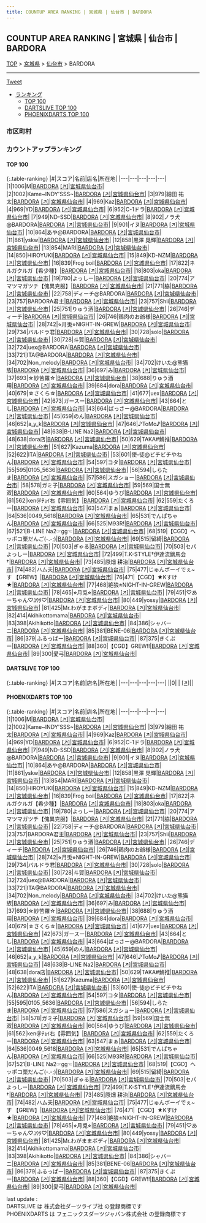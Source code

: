 ```yaml
---
title: COUNTUP AREA RANKING | 宮城県 | 仙台市 | BARDORA
---
```

## COUNTUP AREA RANKING | 宮城県 | 仙台市 | BARDORA

[TOP](/darts/rank/) > [宮城県](/darts/rank/宮城県/) > [仙台市](/darts/rank/宮城県/仙台市/) > BARDORA

___

<a href="https://twitter.com/share?ref_src=twsrc%5Etfw" data-text="COUNTUP AREA RANKING | 宮城県仙台市BARDORA" class="twitter-share-button" data-hashtags="DARTSLIVE,PHOENIXDARTS,darts,ダーツ" data-show-count="false">Tweet</a>

* [ランキング](#カウントアップランキング)
    * [TOP 100](#top-100)
    * [DARTSLIVE TOP 100](#dartslive-top-100)
    * [PHOENIXDARTS TOP 100](#phoenixdarts-top-100)

### 市区町村

<ul>

</ul>

### カウントアップランキング

#### TOP 100



{:.table-ranking}
|#|スコア|名前|店名|所在地|
|---|---|---|---|---|
|1|1006|<span class="rank-name-pd">M</span>|<a href="/darts/rank/shops/91518.html">BARDORA</a> <a href="https://vs.phoenixdarts.com/jp/shop/shopDetailInfo/s_91518?s_seq=91518">[↗]</a>|<a href="/darts/rank/宮城県/仙台市">宮城県仙台市</a>|
|2|1002|<span class="rank-name-pd">Kame~INDY&#x27;SSS~</span>|<a href="/darts/rank/shops/91518.html">BARDORA</a> <a href="https://vs.phoenixdarts.com/jp/shop/shopDetailInfo/s_91518?s_seq=91518">[↗]</a>|<a href="/darts/rank/宮城県/仙台市">宮城県仙台市</a>|
|3|979|<span class="rank-name-pd"><span class="pro-icon-pd"></span>細田 祐太</span>|<a href="/darts/rank/shops/91518.html">BARDORA</a> <a href="https://vs.phoenixdarts.com/jp/shop/shopDetailInfo/s_91518?s_seq=91518">[↗]</a>|<a href="/darts/rank/宮城県/仙台市">宮城県仙台市</a>|
|4|969|<span class="rank-name-pd">Kaz</span>|<a href="/darts/rank/shops/91518.html">BARDORA</a> <a href="https://vs.phoenixdarts.com/jp/shop/shopDetailInfo/s_91518?s_seq=91518">[↗]</a>|<a href="/darts/rank/宮城県/仙台市">宮城県仙台市</a>|
|4|969|<span class="rank-name-pd">YD</span>|<a href="/darts/rank/shops/91518.html">BARDORA</a> <a href="https://vs.phoenixdarts.com/jp/shop/shopDetailInfo/s_91518?s_seq=91518">[↗]</a>|<a href="/darts/rank/宮城県/仙台市">宮城県仙台市</a>|
|6|952|<span class="rank-name-pd">C-1ドラ</span>|<a href="/darts/rank/shops/91518.html">BARDORA</a> <a href="https://vs.phoenixdarts.com/jp/shop/shopDetailInfo/s_91518?s_seq=91518">[↗]</a>|<a href="/darts/rank/宮城県/仙台市">宮城県仙台市</a>|
|7|949|<span class="rank-name-pd">ND-SSD</span>|<a href="/darts/rank/shops/91518.html">BARDORA</a> <a href="https://vs.phoenixdarts.com/jp/shop/shopDetailInfo/s_91518?s_seq=91518">[↗]</a>|<a href="/darts/rank/宮城県/仙台市">宮城県仙台市</a>|
|8|902|<span class="rank-name-pd">ノラ犬@BARDORA</span>|<a href="/darts/rank/shops/91518.html">BARDORA</a> <a href="https://vs.phoenixdarts.com/jp/shop/shopDetailInfo/s_91518?s_seq=91518">[↗]</a>|<a href="/darts/rank/宮城県/仙台市">宮城県仙台市</a>|
|9|901|<span class="rank-name-pd">イヌ</span>|<a href="/darts/rank/shops/91518.html">BARDORA</a> <a href="https://vs.phoenixdarts.com/jp/shop/shopDetailInfo/s_91518?s_seq=91518">[↗]</a>|<a href="/darts/rank/宮城県/仙台市">宮城県仙台市</a>|
|10|864|<span class="rank-name-pd">あや@BARDORA</span>|<a href="/darts/rank/shops/91518.html">BARDORA</a> <a href="https://vs.phoenixdarts.com/jp/shop/shopDetailInfo/s_91518?s_seq=91518">[↗]</a>|<a href="/darts/rank/宮城県/仙台市">宮城県仙台市</a>|
|11|861|<span class="rank-name-pd">yskw</span>|<a href="/darts/rank/shops/91518.html">BARDORA</a> <a href="https://vs.phoenixdarts.com/jp/shop/shopDetailInfo/s_91518?s_seq=91518">[↗]</a>|<a href="/darts/rank/宮城県/仙台市">宮城県仙台市</a>|
|12|858|<span class="rank-name-pd"><span class="pro-icon-pd"></span>黒澤 晃輝</span>|<a href="/darts/rank/shops/91518.html">BARDORA</a> <a href="https://vs.phoenixdarts.com/jp/shop/shopDetailInfo/s_91518?s_seq=91518">[↗]</a>|<a href="/darts/rank/宮城県/仙台市">宮城県仙台市</a>|
|13|854|<span class="rank-name-pd">MARI</span>|<a href="/darts/rank/shops/91518.html">BARDORA</a> <a href="https://vs.phoenixdarts.com/jp/shop/shopDetailInfo/s_91518?s_seq=91518">[↗]</a>|<a href="/darts/rank/宮城県/仙台市">宮城県仙台市</a>|
|14|850|<span class="rank-name-pd">HIROYUKI</span>|<a href="/darts/rank/shops/91518.html">BARDORA</a> <a href="https://vs.phoenixdarts.com/jp/shop/shopDetailInfo/s_91518?s_seq=91518">[↗]</a>|<a href="/darts/rank/宮城県/仙台市">宮城県仙台市</a>|
|15|849|<span class="rank-name-pd">KD-NZM</span>|<a href="/darts/rank/shops/91518.html">BARDORA</a> <a href="https://vs.phoenixdarts.com/jp/shop/shopDetailInfo/s_91518?s_seq=91518">[↗]</a>|<a href="/darts/rank/宮城県/仙台市">宮城県仙台市</a>|
|16|839|<span class="rank-name-pd">Frog boil</span>|<a href="/darts/rank/shops/91518.html">BARDORA</a> <a href="https://vs.phoenixdarts.com/jp/shop/shopDetailInfo/s_91518?s_seq=91518">[↗]</a>|<a href="/darts/rank/宮城県/仙台市">宮城県仙台市</a>|
|17|822|<span class="rank-name-pd">ネルガクルガ【希少種】</span>|<a href="/darts/rank/shops/91518.html">BARDORA</a> <a href="https://vs.phoenixdarts.com/jp/shop/shopDetailInfo/s_91518?s_seq=91518">[↗]</a>|<a href="/darts/rank/宮城県/仙台市">宮城県仙台市</a>|
|18|803|<span class="rank-name-pd">oka</span>|<a href="/darts/rank/shops/91518.html">BARDORA</a> <a href="https://vs.phoenixdarts.com/jp/shop/shopDetailInfo/s_91518?s_seq=91518">[↗]</a>|<a href="/darts/rank/宮城県/仙台市">宮城県仙台市</a>|
|19|780|<span class="rank-name-pd">よっしー</span>|<a href="/darts/rank/shops/91518.html">BARDORA</a> <a href="https://vs.phoenixdarts.com/jp/shop/shopDetailInfo/s_91518?s_seq=91518">[↗]</a>|<a href="/darts/rank/宮城県/仙台市">宮城県仙台市</a>|
|20|774|<span class="rank-name-pd">アマツマガツチ【傀異克服】</span>|<a href="/darts/rank/shops/91518.html">BARDORA</a> <a href="https://vs.phoenixdarts.com/jp/shop/shopDetailInfo/s_91518?s_seq=91518">[↗]</a>|<a href="/darts/rank/宮城県/仙台市">宮城県仙台市</a>|
|21|771|<span class="rank-name-pd">脇</span>|<a href="/darts/rank/shops/91518.html">BARDORA</a> <a href="https://vs.phoenixdarts.com/jp/shop/shopDetailInfo/s_91518?s_seq=91518">[↗]</a>|<a href="/darts/rank/宮城県/仙台市">宮城県仙台市</a>|
|22|758|<span class="rank-name-pd">ディーチ@BARDORA</span>|<a href="/darts/rank/shops/91518.html">BARDORA</a> <a href="https://vs.phoenixdarts.com/jp/shop/shopDetailInfo/s_91518?s_seq=91518">[↗]</a>|<a href="/darts/rank/宮城県/仙台市">宮城県仙台市</a>|
|23|757|<span class="rank-name-pd">BARDORA君主</span>|<a href="/darts/rank/shops/91518.html">BARDORA</a> <a href="https://vs.phoenixdarts.com/jp/shop/shopDetailInfo/s_91518?s_seq=91518">[↗]</a>|<a href="/darts/rank/宮城県/仙台市">宮城県仙台市</a>|
|23|757|<span class="rank-name-pd">Shii</span>|<a href="/darts/rank/shops/91518.html">BARDORA</a> <a href="https://vs.phoenixdarts.com/jp/shop/shopDetailInfo/s_91518?s_seq=91518">[↗]</a>|<a href="/darts/rank/宮城県/仙台市">宮城県仙台市</a>|
|25|751|<span class="rank-name-pd">りゅう酒</span>|<a href="/darts/rank/shops/91518.html">BARDORA</a> <a href="https://vs.phoenixdarts.com/jp/shop/shopDetailInfo/s_91518?s_seq=91518">[↗]</a>|<a href="/darts/rank/宮城県/仙台市">宮城県仙台市</a>|
|26|746|<span class="rank-name-pd">ディーチ</span>|<a href="/darts/rank/shops/91518.html">BARDORA</a> <a href="https://vs.phoenixdarts.com/jp/shop/shopDetailInfo/s_91518?s_seq=91518">[↗]</a>|<a href="/darts/rank/宮城県/仙台市">宮城県仙台市</a>|
|26|746|<span class="rank-name-pd">鶏肉のお爺様</span>|<a href="/darts/rank/shops/91518.html">BARDORA</a> <a href="https://vs.phoenixdarts.com/jp/shop/shopDetailInfo/s_91518?s_seq=91518">[↗]</a>|<a href="/darts/rank/宮城県/仙台市">宮城県仙台市</a>|
|28|742|<span class="rank-name-pd">⭐︎月兎⭐︎NIGHT-IN-GREW</span>|<a href="/darts/rank/shops/91518.html">BARDORA</a> <a href="https://vs.phoenixdarts.com/jp/shop/shopDetailInfo/s_91518?s_seq=91518">[↗]</a>|<a href="/darts/rank/宮城県/仙台市">宮城県仙台市</a>|
|29|734|<span class="rank-name-pd">バルドラ君</span>|<a href="/darts/rank/shops/91518.html">BARDORA</a> <a href="https://vs.phoenixdarts.com/jp/shop/shopDetailInfo/s_91518?s_seq=91518">[↗]</a>|<a href="/darts/rank/宮城県/仙台市">宮城県仙台市</a>|
|30|728|<span class="rank-name-pd">solo</span>|<a href="/darts/rank/shops/91518.html">BARDORA</a> <a href="https://vs.phoenixdarts.com/jp/shop/shopDetailInfo/s_91518?s_seq=91518">[↗]</a>|<a href="/darts/rank/宮城県/仙台市">宮城県仙台市</a>|
|30|728|<span class="rank-name-pd">斗賀</span>|<a href="/darts/rank/shops/91518.html">BARDORA</a> <a href="https://vs.phoenixdarts.com/jp/shop/shopDetailInfo/s_91518?s_seq=91518">[↗]</a>|<a href="/darts/rank/宮城県/仙台市">宮城県仙台市</a>|
|32|724|<span class="rank-name-pd">uex@BARDORA</span>|<a href="/darts/rank/shops/91518.html">BARDORA</a> <a href="https://vs.phoenixdarts.com/jp/shop/shopDetailInfo/s_91518?s_seq=91518">[↗]</a>|<a href="/darts/rank/宮城県/仙台市">宮城県仙台市</a>|
|33|721|<span class="rank-name-pd">ITA@BARDORA</span>|<a href="/darts/rank/shops/91518.html">BARDORA</a> <a href="https://vs.phoenixdarts.com/jp/shop/shopDetailInfo/s_91518?s_seq=91518">[↗]</a>|<a href="/darts/rank/宮城県/仙台市">宮城県仙台市</a>|
|34|702|<span class="rank-name-pd">Non_melody</span>|<a href="/darts/rank/shops/91518.html">BARDORA</a> <a href="https://vs.phoenixdarts.com/jp/shop/shopDetailInfo/s_91518?s_seq=91518">[↗]</a>|<a href="/darts/rank/宮城県/仙台市">宮城県仙台市</a>|
|34|702|<span class="rank-name-pd">けいた@熊猫族</span>|<a href="/darts/rank/shops/91518.html">BARDORA</a> <a href="https://vs.phoenixdarts.com/jp/shop/shopDetailInfo/s_91518?s_seq=91518">[↗]</a>|<a href="/darts/rank/宮城県/仙台市">宮城県仙台市</a>|
|36|697|<span class="rank-name-pd">み</span>|<a href="/darts/rank/shops/91518.html">BARDORA</a> <a href="https://vs.phoenixdarts.com/jp/shop/shopDetailInfo/s_91518?s_seq=91518">[↗]</a>|<a href="/darts/rank/宮城県/仙台市">宮城県仙台市</a>|
|37|693|<span class="rank-name-pd">☆紗苦羅☆</span>|<a href="/darts/rank/shops/91518.html">BARDORA</a> <a href="https://vs.phoenixdarts.com/jp/shop/shopDetailInfo/s_91518?s_seq=91518">[↗]</a>|<a href="/darts/rank/宮城県/仙台市">宮城県仙台市</a>|
|38|688|<span class="rank-name-pd">りゅう酒用</span>|<a href="/darts/rank/shops/91518.html">BARDORA</a> <a href="https://vs.phoenixdarts.com/jp/shop/shopDetailInfo/s_91518?s_seq=91518">[↗]</a>|<a href="/darts/rank/宮城県/仙台市">宮城県仙台市</a>|
|39|684|<span class="rank-name-pd">dora</span>|<a href="/darts/rank/shops/91518.html">BARDORA</a> <a href="https://vs.phoenixdarts.com/jp/shop/shopDetailInfo/s_91518?s_seq=91518">[↗]</a>|<a href="/darts/rank/宮城県/仙台市">宮城県仙台市</a>|
|40|679|<span class="rank-name-pd">☆さくら☆</span>|<a href="/darts/rank/shops/91518.html">BARDORA</a> <a href="https://vs.phoenixdarts.com/jp/shop/shopDetailInfo/s_91518?s_seq=91518">[↗]</a>|<a href="/darts/rank/宮城県/仙台市">宮城県仙台市</a>|
|41|677|<span class="rank-name-pd">uex</span>|<a href="/darts/rank/shops/91518.html">BARDORA</a> <a href="https://vs.phoenixdarts.com/jp/shop/shopDetailInfo/s_91518?s_seq=91518">[↗]</a>|<a href="/darts/rank/宮城県/仙台市">宮城県仙台市</a>|
|42|673|<span class="rank-name-pd">ガースー</span>|<a href="/darts/rank/shops/91518.html">BARDORA</a> <a href="https://vs.phoenixdarts.com/jp/shop/shopDetailInfo/s_91518?s_seq=91518">[↗]</a>|<a href="/darts/rank/宮城県/仙台市">宮城県仙台市</a>|
|43|664|<span class="rank-name-pd">とし</span>|<a href="/darts/rank/shops/91518.html">BARDORA</a> <a href="https://vs.phoenixdarts.com/jp/shop/shopDetailInfo/s_91518?s_seq=91518">[↗]</a>|<a href="/darts/rank/宮城県/仙台市">宮城県仙台市</a>|
|43|664|<span class="rank-name-pd">ばっさー@BARDORA</span>|<a href="/darts/rank/shops/91518.html">BARDORA</a> <a href="https://vs.phoenixdarts.com/jp/shop/shopDetailInfo/s_91518?s_seq=91518">[↗]</a>|<a href="/darts/rank/宮城県/仙台市">宮城県仙台市</a>|
|45|659|<span class="rank-name-pd">のん</span>|<a href="/darts/rank/shops/91518.html">BARDORA</a> <a href="https://vs.phoenixdarts.com/jp/shop/shopDetailInfo/s_91518?s_seq=91518">[↗]</a>|<a href="/darts/rank/宮城県/仙台市">宮城県仙台市</a>|
|46|652|<span class="rank-name-pd">a_y_k</span>|<a href="/darts/rank/shops/91518.html">BARDORA</a> <a href="https://vs.phoenixdarts.com/jp/shop/shopDetailInfo/s_91518?s_seq=91518">[↗]</a>|<a href="/darts/rank/宮城県/仙台市">宮城県仙台市</a>|
|47|646|<span class="rank-name-pd">♪ToMo♪</span>|<a href="/darts/rank/shops/91518.html">BARDORA</a> <a href="https://vs.phoenixdarts.com/jp/shop/shopDetailInfo/s_91518?s_seq=91518">[↗]</a>|<a href="/darts/rank/宮城県/仙台市">宮城県仙台市</a>|
|48|638|<span class="rank-name-pd">B-LINE Na2</span>|<a href="/darts/rank/shops/91518.html">BARDORA</a> <a href="https://vs.phoenixdarts.com/jp/shop/shopDetailInfo/s_91518?s_seq=91518">[↗]</a>|<a href="/darts/rank/宮城県/仙台市">宮城県仙台市</a>|
|48|638|<span class="rank-name-pd">dora店</span>|<a href="/darts/rank/shops/91518.html">BARDORA</a> <a href="https://vs.phoenixdarts.com/jp/shop/shopDetailInfo/s_91518?s_seq=91518">[↗]</a>|<a href="/darts/rank/宮城県/仙台市">宮城県仙台市</a>|
|50|629|<span class="rank-name-pd">TAKA#鯖推</span>|<a href="/darts/rank/shops/91518.html">BARDORA</a> <a href="https://vs.phoenixdarts.com/jp/shop/shopDetailInfo/s_91518?s_seq=91518">[↗]</a>|<a href="/darts/rank/宮城県/仙台市">宮城県仙台市</a>|
|51|627|<span class="rank-name-pd">Kazuma</span>|<a href="/darts/rank/shops/91518.html">BARDORA</a> <a href="https://vs.phoenixdarts.com/jp/shop/shopDetailInfo/s_91518?s_seq=91518">[↗]</a>|<a href="/darts/rank/宮城県/仙台市">宮城県仙台市</a>|
|52|622|<span class="rank-name-pd">ITA</span>|<a href="/darts/rank/shops/91518.html">BARDORA</a> <a href="https://vs.phoenixdarts.com/jp/shop/shopDetailInfo/s_91518?s_seq=91518">[↗]</a>|<a href="/darts/rank/宮城県/仙台市">宮城県仙台市</a>|
|53|601|<span class="rank-name-pd">使-徒@ビチビチやねん</span>|<a href="/darts/rank/shops/91518.html">BARDORA</a> <a href="https://vs.phoenixdarts.com/jp/shop/shopDetailInfo/s_91518?s_seq=91518">[↗]</a>|<a href="/darts/rank/宮城県/仙台市">宮城県仙台市</a>|
|54|597|<span class="rank-name-pd">コタ</span>|<a href="/darts/rank/shops/91518.html">BARDORA</a> <a href="https://vs.phoenixdarts.com/jp/shop/shopDetailInfo/s_91518?s_seq=91518">[↗]</a>|<a href="/darts/rank/宮城県/仙台市">宮城県仙台市</a>|
|55|595|<span class="rank-name-pd">0105_5636</span>|<a href="/darts/rank/shops/91518.html">BARDORA</a> <a href="https://vs.phoenixdarts.com/jp/shop/shopDetailInfo/s_91518?s_seq=91518">[↗]</a>|<a href="/darts/rank/宮城県/仙台市">宮城県仙台市</a>|
|56|594|<span class="rank-name-pd">しらたま</span>|<a href="/darts/rank/shops/91518.html">BARDORA</a> <a href="https://vs.phoenixdarts.com/jp/shop/shopDetailInfo/s_91518?s_seq=91518">[↗]</a>|<a href="/darts/rank/宮城県/仙台市">宮城県仙台市</a>|
|57|586|<span class="rank-name-pd">スガショー</span>|<a href="/darts/rank/shops/91518.html">BARDORA</a> <a href="https://vs.phoenixdarts.com/jp/shop/shopDetailInfo/s_91518?s_seq=91518">[↗]</a>|<a href="/darts/rank/宮城県/仙台市">宮城県仙台市</a>|
|58|578|<span class="rank-name-pd">ガミ子</span>|<a href="/darts/rank/shops/91518.html">BARDORA</a> <a href="https://vs.phoenixdarts.com/jp/shop/shopDetailInfo/s_91518?s_seq=91518">[↗]</a>|<a href="/darts/rank/宮城県/仙台市">宮城県仙台市</a>|
|59|569|<span class="rank-name-pd">国士無双</span>|<a href="/darts/rank/shops/91518.html">BARDORA</a> <a href="https://vs.phoenixdarts.com/jp/shop/shopDetailInfo/s_91518?s_seq=91518">[↗]</a>|<a href="/darts/rank/宮城県/仙台市">宮城県仙台市</a>|
|60|564|<span class="rank-name-pd">ゆうぴ</span>|<a href="/darts/rank/shops/91518.html">BARDORA</a> <a href="https://vs.phoenixdarts.com/jp/shop/shopDetailInfo/s_91518?s_seq=91518">[↗]</a>|<a href="/darts/rank/宮城県/仙台市">宮城県仙台市</a>|
|61|562|<span class="rank-name-pd">ken＠ﾁｮｲ右【雰囲気】</span>|<a href="/darts/rank/shops/91518.html">BARDORA</a> <a href="https://vs.phoenixdarts.com/jp/shop/shopDetailInfo/s_91518?s_seq=91518">[↗]</a>|<a href="/darts/rank/宮城県/仙台市">宮城県仙台市</a>|
|62|559|<span class="rank-name-pd">たくろー</span>|<a href="/darts/rank/shops/91518.html">BARDORA</a> <a href="https://vs.phoenixdarts.com/jp/shop/shopDetailInfo/s_91518?s_seq=91518">[↗]</a>|<a href="/darts/rank/宮城県/仙台市">宮城県仙台市</a>|
|63|547|<span class="rank-name-pd">まぁ</span>|<a href="/darts/rank/shops/91518.html">BARDORA</a> <a href="https://vs.phoenixdarts.com/jp/shop/shopDetailInfo/s_91518?s_seq=91518">[↗]</a>|<a href="/darts/rank/宮城県/仙台市">宮城県仙台市</a>|
|64|536|<span class="rank-name-pd">0049_5618</span>|<a href="/darts/rank/shops/91518.html">BARDORA</a> <a href="https://vs.phoenixdarts.com/jp/shop/shopDetailInfo/s_91518?s_seq=91518">[↗]</a>|<a href="/darts/rank/宮城県/仙台市">宮城県仙台市</a>|
|65|531|<span class="rank-name-pd">でんぱちゃん</span>|<a href="/darts/rank/shops/91518.html">BARDORA</a> <a href="https://vs.phoenixdarts.com/jp/shop/shopDetailInfo/s_91518?s_seq=91518">[↗]</a>|<a href="/darts/rank/宮城県/仙台市">宮城県仙台市</a>|
|66|525|<span class="rank-name-pd">M93R!</span>|<a href="/darts/rank/shops/91518.html">BARDORA</a> <a href="https://vs.phoenixdarts.com/jp/shop/shopDetailInfo/s_91518?s_seq=91518">[↗]</a>|<a href="/darts/rank/宮城県/仙台市">宮城県仙台市</a>|
|67|521|<span class="rank-name-pd">B-LINE Na2☞gg☜</span>|<a href="/darts/rank/shops/91518.html">BARDORA</a> <a href="https://vs.phoenixdarts.com/jp/shop/shopDetailInfo/s_91518?s_seq=91518">[↗]</a>|<a href="/darts/rank/宮城県/仙台市">宮城県仙台市</a>|
|68|519|<span class="rank-name-pd">【CGD】ヘッポコ栗だんご(-.-;)</span>|<a href="/darts/rank/shops/91518.html">BARDORA</a> <a href="https://vs.phoenixdarts.com/jp/shop/shopDetailInfo/s_91518?s_seq=91518">[↗]</a>|<a href="/darts/rank/宮城県/仙台市">宮城県仙台市</a>|
|69|515|<span class="rank-name-pd">留綺</span>|<a href="/darts/rank/shops/91518.html">BARDORA</a> <a href="https://vs.phoenixdarts.com/jp/shop/shopDetailInfo/s_91518?s_seq=91518">[↗]</a>|<a href="/darts/rank/宮城県/仙台市">宮城県仙台市</a>|
|70|503|<span class="rank-name-pd">ぎゃる</span>|<a href="/darts/rank/shops/91518.html">BARDORA</a> <a href="https://vs.phoenixdarts.com/jp/shop/shopDetailInfo/s_91518?s_seq=91518">[↗]</a>|<a href="/darts/rank/宮城県/仙台市">宮城県仙台市</a>|
|70|503|<span class="rank-name-pd">セパよっしー</span>|<a href="/darts/rank/shops/91518.html">BARDORA</a> <a href="https://vs.phoenixdarts.com/jp/shop/shopDetailInfo/s_91518?s_seq=91518">[↗]</a>|<a href="/darts/rank/宮城県/仙台市">宮城県仙台市</a>|
|72|499|<span class="rank-name-pd">T.K-STYLE†伊達流鏑馬会†</span>|<a href="/darts/rank/shops/91518.html">BARDORA</a> <a href="https://vs.phoenixdarts.com/jp/shop/shopDetailInfo/s_91518?s_seq=91518">[↗]</a>|<a href="/darts/rank/宮城県/仙台市">宮城県仙台市</a>|
|73|485|<span class="rank-name-pd">原畑 耕治</span>|<a href="/darts/rank/shops/91518.html">BARDORA</a> <a href="https://vs.phoenixdarts.com/jp/shop/shopDetailInfo/s_91518?s_seq=91518">[↗]</a>|<a href="/darts/rank/宮城県/仙台市">宮城県仙台市</a>|
|74|482|<span class="rank-name-pd">ハム夫</span>|<a href="/darts/rank/shops/91518.html">BARDORA</a> <a href="https://vs.phoenixdarts.com/jp/shop/shopDetailInfo/s_91518?s_seq=91518">[↗]</a>|<a href="/darts/rank/宮城県/仙台市">宮城県仙台市</a>|
|75|477|<span class="rank-name-pd">じゅんボーイでぇ~す 【GREW】</span>|<a href="/darts/rank/shops/91518.html">BARDORA</a> <a href="https://vs.phoenixdarts.com/jp/shop/shopDetailInfo/s_91518?s_seq=91518">[↗]</a>|<a href="/darts/rank/宮城県/仙台市">宮城県仙台市</a>|
|76|471|<span class="rank-name-pd">【CGD】★Kすけ★</span>|<a href="/darts/rank/shops/91518.html">BARDORA</a> <a href="https://vs.phoenixdarts.com/jp/shop/shopDetailInfo/s_91518?s_seq=91518">[↗]</a>|<a href="/darts/rank/宮城県/仙台市">宮城県仙台市</a>|
|77|468|<span class="rank-name-pd">絶狼⭐︎NIGHT-IN-GREW</span>|<a href="/darts/rank/shops/91518.html">BARDORA</a> <a href="https://vs.phoenixdarts.com/jp/shop/shopDetailInfo/s_91518?s_seq=91518">[↗]</a>|<a href="/darts/rank/宮城県/仙台市">宮城県仙台市</a>|
|78|465|<span class="rank-name-pd">⭐︎月兎⭐︎</span>|<a href="/darts/rank/shops/91518.html">BARDORA</a> <a href="https://vs.phoenixdarts.com/jp/shop/shopDetailInfo/s_91518?s_seq=91518">[↗]</a>|<a href="/darts/rank/宮城県/仙台市">宮城県仙台市</a>|
|79|451|<span class="rank-name-pd">♡あーちゃん♡ﾕｳﾀ♡</span>|<a href="/darts/rank/shops/91518.html">BARDORA</a> <a href="https://vs.phoenixdarts.com/jp/shop/shopDetailInfo/s_91518?s_seq=91518">[↗]</a>|<a href="/darts/rank/宮城県/仙台市">宮城県仙台市</a>|
|80|449|<span class="rank-name-pd">yossy</span>|<a href="/darts/rank/shops/91518.html">BARDORA</a> <a href="https://vs.phoenixdarts.com/jp/shop/shopDetailInfo/s_91518?s_seq=91518">[↗]</a>|<a href="/darts/rank/宮城県/仙台市">宮城県仙台市</a>|
|81|425|<span class="rank-name-pd">Mr.わがままボディ</span>|<a href="/darts/rank/shops/91518.html">BARDORA</a> <a href="https://vs.phoenixdarts.com/jp/shop/shopDetailInfo/s_91518?s_seq=91518">[↗]</a>|<a href="/darts/rank/宮城県/仙台市">宮城県仙台市</a>|
|82|414|<span class="rank-name-pd">Akihikottomama</span>|<a href="/darts/rank/shops/91518.html">BARDORA</a> <a href="https://vs.phoenixdarts.com/jp/shop/shopDetailInfo/s_91518?s_seq=91518">[↗]</a>|<a href="/darts/rank/宮城県/仙台市">宮城県仙台市</a>|
|83|398|<span class="rank-name-pd">Akihikotto</span>|<a href="/darts/rank/shops/91518.html">BARDORA</a> <a href="https://vs.phoenixdarts.com/jp/shop/shopDetailInfo/s_91518?s_seq=91518">[↗]</a>|<a href="/darts/rank/宮城県/仙台市">宮城県仙台市</a>|
|84|386|<span class="rank-name-pd">シャバーニ</span>|<a href="/darts/rank/shops/91518.html">BARDORA</a> <a href="https://vs.phoenixdarts.com/jp/shop/shopDetailInfo/s_91518?s_seq=91518">[↗]</a>|<a href="/darts/rank/宮城県/仙台市">宮城県仙台市</a>|
|85|381|<span class="rank-name-pd">BENE-06</span>|<a href="/darts/rank/shops/91518.html">BARDORA</a> <a href="https://vs.phoenixdarts.com/jp/shop/shopDetailInfo/s_91518?s_seq=91518">[↗]</a>|<a href="/darts/rank/宮城県/仙台市">宮城県仙台市</a>|
|86|379|<span class="rank-name-pd">ふるっぱー</span>|<a href="/darts/rank/shops/91518.html">BARDORA</a> <a href="https://vs.phoenixdarts.com/jp/shop/shopDetailInfo/s_91518?s_seq=91518">[↗]</a>|<a href="/darts/rank/宮城県/仙台市">宮城県仙台市</a>|
|87|375|<span class="rank-name-pd">きくぷー</span>|<a href="/darts/rank/shops/91518.html">BARDORA</a> <a href="https://vs.phoenixdarts.com/jp/shop/shopDetailInfo/s_91518?s_seq=91518">[↗]</a>|<a href="/darts/rank/宮城県/仙台市">宮城県仙台市</a>|
|88|360|<span class="rank-name-pd">【CGD】GREW!!</span>|<a href="/darts/rank/shops/91518.html">BARDORA</a> <a href="https://vs.phoenixdarts.com/jp/shop/shopDetailInfo/s_91518?s_seq=91518">[↗]</a>|<a href="/darts/rank/宮城県/仙台市">宮城県仙台市</a>|
|89|300|<span class="rank-name-pd">愛弓</span>|<a href="/darts/rank/shops/91518.html">BARDORA</a> <a href="https://vs.phoenixdarts.com/jp/shop/shopDetailInfo/s_91518?s_seq=91518">[↗]</a>|<a href="/darts/rank/宮城県/仙台市">宮城県仙台市</a>|


#### DARTSLIVE TOP 100



{:.table-ranking}
|#|スコア|名前|店名|所在地|
|---|---|---|---|---|
||0|<span class="rank-name-dl"> </span>|<a href="/darts/rank/shops/.html"></a> <a href="">[↗]</a>|<a href="/darts/rank//"></a>|


#### PHOENIXDARTS TOP 100



{:.table-ranking}
|#|スコア|名前|店名|所在地|
|---|---|---|---|---|
|1|1006|<span class="rank-name-pd">M</span>|<a href="/darts/rank/shops/91518.html">BARDORA</a> <a href="https://vs.phoenixdarts.com/jp/shop/shopDetailInfo/s_91518?s_seq=91518">[↗]</a>|<a href="/darts/rank/宮城県/仙台市">宮城県仙台市</a>|
|2|1002|<span class="rank-name-pd">Kame~INDY&#x27;SSS~</span>|<a href="/darts/rank/shops/91518.html">BARDORA</a> <a href="https://vs.phoenixdarts.com/jp/shop/shopDetailInfo/s_91518?s_seq=91518">[↗]</a>|<a href="/darts/rank/宮城県/仙台市">宮城県仙台市</a>|
|3|979|<span class="rank-name-pd"><span class="pro-icon-pd"></span>細田 祐太</span>|<a href="/darts/rank/shops/91518.html">BARDORA</a> <a href="https://vs.phoenixdarts.com/jp/shop/shopDetailInfo/s_91518?s_seq=91518">[↗]</a>|<a href="/darts/rank/宮城県/仙台市">宮城県仙台市</a>|
|4|969|<span class="rank-name-pd">Kaz</span>|<a href="/darts/rank/shops/91518.html">BARDORA</a> <a href="https://vs.phoenixdarts.com/jp/shop/shopDetailInfo/s_91518?s_seq=91518">[↗]</a>|<a href="/darts/rank/宮城県/仙台市">宮城県仙台市</a>|
|4|969|<span class="rank-name-pd">YD</span>|<a href="/darts/rank/shops/91518.html">BARDORA</a> <a href="https://vs.phoenixdarts.com/jp/shop/shopDetailInfo/s_91518?s_seq=91518">[↗]</a>|<a href="/darts/rank/宮城県/仙台市">宮城県仙台市</a>|
|6|952|<span class="rank-name-pd">C-1ドラ</span>|<a href="/darts/rank/shops/91518.html">BARDORA</a> <a href="https://vs.phoenixdarts.com/jp/shop/shopDetailInfo/s_91518?s_seq=91518">[↗]</a>|<a href="/darts/rank/宮城県/仙台市">宮城県仙台市</a>|
|7|949|<span class="rank-name-pd">ND-SSD</span>|<a href="/darts/rank/shops/91518.html">BARDORA</a> <a href="https://vs.phoenixdarts.com/jp/shop/shopDetailInfo/s_91518?s_seq=91518">[↗]</a>|<a href="/darts/rank/宮城県/仙台市">宮城県仙台市</a>|
|8|902|<span class="rank-name-pd">ノラ犬@BARDORA</span>|<a href="/darts/rank/shops/91518.html">BARDORA</a> <a href="https://vs.phoenixdarts.com/jp/shop/shopDetailInfo/s_91518?s_seq=91518">[↗]</a>|<a href="/darts/rank/宮城県/仙台市">宮城県仙台市</a>|
|9|901|<span class="rank-name-pd">イヌ</span>|<a href="/darts/rank/shops/91518.html">BARDORA</a> <a href="https://vs.phoenixdarts.com/jp/shop/shopDetailInfo/s_91518?s_seq=91518">[↗]</a>|<a href="/darts/rank/宮城県/仙台市">宮城県仙台市</a>|
|10|864|<span class="rank-name-pd">あや@BARDORA</span>|<a href="/darts/rank/shops/91518.html">BARDORA</a> <a href="https://vs.phoenixdarts.com/jp/shop/shopDetailInfo/s_91518?s_seq=91518">[↗]</a>|<a href="/darts/rank/宮城県/仙台市">宮城県仙台市</a>|
|11|861|<span class="rank-name-pd">yskw</span>|<a href="/darts/rank/shops/91518.html">BARDORA</a> <a href="https://vs.phoenixdarts.com/jp/shop/shopDetailInfo/s_91518?s_seq=91518">[↗]</a>|<a href="/darts/rank/宮城県/仙台市">宮城県仙台市</a>|
|12|858|<span class="rank-name-pd"><span class="pro-icon-pd"></span>黒澤 晃輝</span>|<a href="/darts/rank/shops/91518.html">BARDORA</a> <a href="https://vs.phoenixdarts.com/jp/shop/shopDetailInfo/s_91518?s_seq=91518">[↗]</a>|<a href="/darts/rank/宮城県/仙台市">宮城県仙台市</a>|
|13|854|<span class="rank-name-pd">MARI</span>|<a href="/darts/rank/shops/91518.html">BARDORA</a> <a href="https://vs.phoenixdarts.com/jp/shop/shopDetailInfo/s_91518?s_seq=91518">[↗]</a>|<a href="/darts/rank/宮城県/仙台市">宮城県仙台市</a>|
|14|850|<span class="rank-name-pd">HIROYUKI</span>|<a href="/darts/rank/shops/91518.html">BARDORA</a> <a href="https://vs.phoenixdarts.com/jp/shop/shopDetailInfo/s_91518?s_seq=91518">[↗]</a>|<a href="/darts/rank/宮城県/仙台市">宮城県仙台市</a>|
|15|849|<span class="rank-name-pd">KD-NZM</span>|<a href="/darts/rank/shops/91518.html">BARDORA</a> <a href="https://vs.phoenixdarts.com/jp/shop/shopDetailInfo/s_91518?s_seq=91518">[↗]</a>|<a href="/darts/rank/宮城県/仙台市">宮城県仙台市</a>|
|16|839|<span class="rank-name-pd">Frog boil</span>|<a href="/darts/rank/shops/91518.html">BARDORA</a> <a href="https://vs.phoenixdarts.com/jp/shop/shopDetailInfo/s_91518?s_seq=91518">[↗]</a>|<a href="/darts/rank/宮城県/仙台市">宮城県仙台市</a>|
|17|822|<span class="rank-name-pd">ネルガクルガ【希少種】</span>|<a href="/darts/rank/shops/91518.html">BARDORA</a> <a href="https://vs.phoenixdarts.com/jp/shop/shopDetailInfo/s_91518?s_seq=91518">[↗]</a>|<a href="/darts/rank/宮城県/仙台市">宮城県仙台市</a>|
|18|803|<span class="rank-name-pd">oka</span>|<a href="/darts/rank/shops/91518.html">BARDORA</a> <a href="https://vs.phoenixdarts.com/jp/shop/shopDetailInfo/s_91518?s_seq=91518">[↗]</a>|<a href="/darts/rank/宮城県/仙台市">宮城県仙台市</a>|
|19|780|<span class="rank-name-pd">よっしー</span>|<a href="/darts/rank/shops/91518.html">BARDORA</a> <a href="https://vs.phoenixdarts.com/jp/shop/shopDetailInfo/s_91518?s_seq=91518">[↗]</a>|<a href="/darts/rank/宮城県/仙台市">宮城県仙台市</a>|
|20|774|<span class="rank-name-pd">アマツマガツチ【傀異克服】</span>|<a href="/darts/rank/shops/91518.html">BARDORA</a> <a href="https://vs.phoenixdarts.com/jp/shop/shopDetailInfo/s_91518?s_seq=91518">[↗]</a>|<a href="/darts/rank/宮城県/仙台市">宮城県仙台市</a>|
|21|771|<span class="rank-name-pd">脇</span>|<a href="/darts/rank/shops/91518.html">BARDORA</a> <a href="https://vs.phoenixdarts.com/jp/shop/shopDetailInfo/s_91518?s_seq=91518">[↗]</a>|<a href="/darts/rank/宮城県/仙台市">宮城県仙台市</a>|
|22|758|<span class="rank-name-pd">ディーチ@BARDORA</span>|<a href="/darts/rank/shops/91518.html">BARDORA</a> <a href="https://vs.phoenixdarts.com/jp/shop/shopDetailInfo/s_91518?s_seq=91518">[↗]</a>|<a href="/darts/rank/宮城県/仙台市">宮城県仙台市</a>|
|23|757|<span class="rank-name-pd">BARDORA君主</span>|<a href="/darts/rank/shops/91518.html">BARDORA</a> <a href="https://vs.phoenixdarts.com/jp/shop/shopDetailInfo/s_91518?s_seq=91518">[↗]</a>|<a href="/darts/rank/宮城県/仙台市">宮城県仙台市</a>|
|23|757|<span class="rank-name-pd">Shii</span>|<a href="/darts/rank/shops/91518.html">BARDORA</a> <a href="https://vs.phoenixdarts.com/jp/shop/shopDetailInfo/s_91518?s_seq=91518">[↗]</a>|<a href="/darts/rank/宮城県/仙台市">宮城県仙台市</a>|
|25|751|<span class="rank-name-pd">りゅう酒</span>|<a href="/darts/rank/shops/91518.html">BARDORA</a> <a href="https://vs.phoenixdarts.com/jp/shop/shopDetailInfo/s_91518?s_seq=91518">[↗]</a>|<a href="/darts/rank/宮城県/仙台市">宮城県仙台市</a>|
|26|746|<span class="rank-name-pd">ディーチ</span>|<a href="/darts/rank/shops/91518.html">BARDORA</a> <a href="https://vs.phoenixdarts.com/jp/shop/shopDetailInfo/s_91518?s_seq=91518">[↗]</a>|<a href="/darts/rank/宮城県/仙台市">宮城県仙台市</a>|
|26|746|<span class="rank-name-pd">鶏肉のお爺様</span>|<a href="/darts/rank/shops/91518.html">BARDORA</a> <a href="https://vs.phoenixdarts.com/jp/shop/shopDetailInfo/s_91518?s_seq=91518">[↗]</a>|<a href="/darts/rank/宮城県/仙台市">宮城県仙台市</a>|
|28|742|<span class="rank-name-pd">⭐︎月兎⭐︎NIGHT-IN-GREW</span>|<a href="/darts/rank/shops/91518.html">BARDORA</a> <a href="https://vs.phoenixdarts.com/jp/shop/shopDetailInfo/s_91518?s_seq=91518">[↗]</a>|<a href="/darts/rank/宮城県/仙台市">宮城県仙台市</a>|
|29|734|<span class="rank-name-pd">バルドラ君</span>|<a href="/darts/rank/shops/91518.html">BARDORA</a> <a href="https://vs.phoenixdarts.com/jp/shop/shopDetailInfo/s_91518?s_seq=91518">[↗]</a>|<a href="/darts/rank/宮城県/仙台市">宮城県仙台市</a>|
|30|728|<span class="rank-name-pd">solo</span>|<a href="/darts/rank/shops/91518.html">BARDORA</a> <a href="https://vs.phoenixdarts.com/jp/shop/shopDetailInfo/s_91518?s_seq=91518">[↗]</a>|<a href="/darts/rank/宮城県/仙台市">宮城県仙台市</a>|
|30|728|<span class="rank-name-pd">斗賀</span>|<a href="/darts/rank/shops/91518.html">BARDORA</a> <a href="https://vs.phoenixdarts.com/jp/shop/shopDetailInfo/s_91518?s_seq=91518">[↗]</a>|<a href="/darts/rank/宮城県/仙台市">宮城県仙台市</a>|
|32|724|<span class="rank-name-pd">uex@BARDORA</span>|<a href="/darts/rank/shops/91518.html">BARDORA</a> <a href="https://vs.phoenixdarts.com/jp/shop/shopDetailInfo/s_91518?s_seq=91518">[↗]</a>|<a href="/darts/rank/宮城県/仙台市">宮城県仙台市</a>|
|33|721|<span class="rank-name-pd">ITA@BARDORA</span>|<a href="/darts/rank/shops/91518.html">BARDORA</a> <a href="https://vs.phoenixdarts.com/jp/shop/shopDetailInfo/s_91518?s_seq=91518">[↗]</a>|<a href="/darts/rank/宮城県/仙台市">宮城県仙台市</a>|
|34|702|<span class="rank-name-pd">Non_melody</span>|<a href="/darts/rank/shops/91518.html">BARDORA</a> <a href="https://vs.phoenixdarts.com/jp/shop/shopDetailInfo/s_91518?s_seq=91518">[↗]</a>|<a href="/darts/rank/宮城県/仙台市">宮城県仙台市</a>|
|34|702|<span class="rank-name-pd">けいた@熊猫族</span>|<a href="/darts/rank/shops/91518.html">BARDORA</a> <a href="https://vs.phoenixdarts.com/jp/shop/shopDetailInfo/s_91518?s_seq=91518">[↗]</a>|<a href="/darts/rank/宮城県/仙台市">宮城県仙台市</a>|
|36|697|<span class="rank-name-pd">み</span>|<a href="/darts/rank/shops/91518.html">BARDORA</a> <a href="https://vs.phoenixdarts.com/jp/shop/shopDetailInfo/s_91518?s_seq=91518">[↗]</a>|<a href="/darts/rank/宮城県/仙台市">宮城県仙台市</a>|
|37|693|<span class="rank-name-pd">☆紗苦羅☆</span>|<a href="/darts/rank/shops/91518.html">BARDORA</a> <a href="https://vs.phoenixdarts.com/jp/shop/shopDetailInfo/s_91518?s_seq=91518">[↗]</a>|<a href="/darts/rank/宮城県/仙台市">宮城県仙台市</a>|
|38|688|<span class="rank-name-pd">りゅう酒用</span>|<a href="/darts/rank/shops/91518.html">BARDORA</a> <a href="https://vs.phoenixdarts.com/jp/shop/shopDetailInfo/s_91518?s_seq=91518">[↗]</a>|<a href="/darts/rank/宮城県/仙台市">宮城県仙台市</a>|
|39|684|<span class="rank-name-pd">dora</span>|<a href="/darts/rank/shops/91518.html">BARDORA</a> <a href="https://vs.phoenixdarts.com/jp/shop/shopDetailInfo/s_91518?s_seq=91518">[↗]</a>|<a href="/darts/rank/宮城県/仙台市">宮城県仙台市</a>|
|40|679|<span class="rank-name-pd">☆さくら☆</span>|<a href="/darts/rank/shops/91518.html">BARDORA</a> <a href="https://vs.phoenixdarts.com/jp/shop/shopDetailInfo/s_91518?s_seq=91518">[↗]</a>|<a href="/darts/rank/宮城県/仙台市">宮城県仙台市</a>|
|41|677|<span class="rank-name-pd">uex</span>|<a href="/darts/rank/shops/91518.html">BARDORA</a> <a href="https://vs.phoenixdarts.com/jp/shop/shopDetailInfo/s_91518?s_seq=91518">[↗]</a>|<a href="/darts/rank/宮城県/仙台市">宮城県仙台市</a>|
|42|673|<span class="rank-name-pd">ガースー</span>|<a href="/darts/rank/shops/91518.html">BARDORA</a> <a href="https://vs.phoenixdarts.com/jp/shop/shopDetailInfo/s_91518?s_seq=91518">[↗]</a>|<a href="/darts/rank/宮城県/仙台市">宮城県仙台市</a>|
|43|664|<span class="rank-name-pd">とし</span>|<a href="/darts/rank/shops/91518.html">BARDORA</a> <a href="https://vs.phoenixdarts.com/jp/shop/shopDetailInfo/s_91518?s_seq=91518">[↗]</a>|<a href="/darts/rank/宮城県/仙台市">宮城県仙台市</a>|
|43|664|<span class="rank-name-pd">ばっさー@BARDORA</span>|<a href="/darts/rank/shops/91518.html">BARDORA</a> <a href="https://vs.phoenixdarts.com/jp/shop/shopDetailInfo/s_91518?s_seq=91518">[↗]</a>|<a href="/darts/rank/宮城県/仙台市">宮城県仙台市</a>|
|45|659|<span class="rank-name-pd">のん</span>|<a href="/darts/rank/shops/91518.html">BARDORA</a> <a href="https://vs.phoenixdarts.com/jp/shop/shopDetailInfo/s_91518?s_seq=91518">[↗]</a>|<a href="/darts/rank/宮城県/仙台市">宮城県仙台市</a>|
|46|652|<span class="rank-name-pd">a_y_k</span>|<a href="/darts/rank/shops/91518.html">BARDORA</a> <a href="https://vs.phoenixdarts.com/jp/shop/shopDetailInfo/s_91518?s_seq=91518">[↗]</a>|<a href="/darts/rank/宮城県/仙台市">宮城県仙台市</a>|
|47|646|<span class="rank-name-pd">♪ToMo♪</span>|<a href="/darts/rank/shops/91518.html">BARDORA</a> <a href="https://vs.phoenixdarts.com/jp/shop/shopDetailInfo/s_91518?s_seq=91518">[↗]</a>|<a href="/darts/rank/宮城県/仙台市">宮城県仙台市</a>|
|48|638|<span class="rank-name-pd">B-LINE Na2</span>|<a href="/darts/rank/shops/91518.html">BARDORA</a> <a href="https://vs.phoenixdarts.com/jp/shop/shopDetailInfo/s_91518?s_seq=91518">[↗]</a>|<a href="/darts/rank/宮城県/仙台市">宮城県仙台市</a>|
|48|638|<span class="rank-name-pd">dora店</span>|<a href="/darts/rank/shops/91518.html">BARDORA</a> <a href="https://vs.phoenixdarts.com/jp/shop/shopDetailInfo/s_91518?s_seq=91518">[↗]</a>|<a href="/darts/rank/宮城県/仙台市">宮城県仙台市</a>|
|50|629|<span class="rank-name-pd">TAKA#鯖推</span>|<a href="/darts/rank/shops/91518.html">BARDORA</a> <a href="https://vs.phoenixdarts.com/jp/shop/shopDetailInfo/s_91518?s_seq=91518">[↗]</a>|<a href="/darts/rank/宮城県/仙台市">宮城県仙台市</a>|
|51|627|<span class="rank-name-pd">Kazuma</span>|<a href="/darts/rank/shops/91518.html">BARDORA</a> <a href="https://vs.phoenixdarts.com/jp/shop/shopDetailInfo/s_91518?s_seq=91518">[↗]</a>|<a href="/darts/rank/宮城県/仙台市">宮城県仙台市</a>|
|52|622|<span class="rank-name-pd">ITA</span>|<a href="/darts/rank/shops/91518.html">BARDORA</a> <a href="https://vs.phoenixdarts.com/jp/shop/shopDetailInfo/s_91518?s_seq=91518">[↗]</a>|<a href="/darts/rank/宮城県/仙台市">宮城県仙台市</a>|
|53|601|<span class="rank-name-pd">使-徒@ビチビチやねん</span>|<a href="/darts/rank/shops/91518.html">BARDORA</a> <a href="https://vs.phoenixdarts.com/jp/shop/shopDetailInfo/s_91518?s_seq=91518">[↗]</a>|<a href="/darts/rank/宮城県/仙台市">宮城県仙台市</a>|
|54|597|<span class="rank-name-pd">コタ</span>|<a href="/darts/rank/shops/91518.html">BARDORA</a> <a href="https://vs.phoenixdarts.com/jp/shop/shopDetailInfo/s_91518?s_seq=91518">[↗]</a>|<a href="/darts/rank/宮城県/仙台市">宮城県仙台市</a>|
|55|595|<span class="rank-name-pd">0105_5636</span>|<a href="/darts/rank/shops/91518.html">BARDORA</a> <a href="https://vs.phoenixdarts.com/jp/shop/shopDetailInfo/s_91518?s_seq=91518">[↗]</a>|<a href="/darts/rank/宮城県/仙台市">宮城県仙台市</a>|
|56|594|<span class="rank-name-pd">しらたま</span>|<a href="/darts/rank/shops/91518.html">BARDORA</a> <a href="https://vs.phoenixdarts.com/jp/shop/shopDetailInfo/s_91518?s_seq=91518">[↗]</a>|<a href="/darts/rank/宮城県/仙台市">宮城県仙台市</a>|
|57|586|<span class="rank-name-pd">スガショー</span>|<a href="/darts/rank/shops/91518.html">BARDORA</a> <a href="https://vs.phoenixdarts.com/jp/shop/shopDetailInfo/s_91518?s_seq=91518">[↗]</a>|<a href="/darts/rank/宮城県/仙台市">宮城県仙台市</a>|
|58|578|<span class="rank-name-pd">ガミ子</span>|<a href="/darts/rank/shops/91518.html">BARDORA</a> <a href="https://vs.phoenixdarts.com/jp/shop/shopDetailInfo/s_91518?s_seq=91518">[↗]</a>|<a href="/darts/rank/宮城県/仙台市">宮城県仙台市</a>|
|59|569|<span class="rank-name-pd">国士無双</span>|<a href="/darts/rank/shops/91518.html">BARDORA</a> <a href="https://vs.phoenixdarts.com/jp/shop/shopDetailInfo/s_91518?s_seq=91518">[↗]</a>|<a href="/darts/rank/宮城県/仙台市">宮城県仙台市</a>|
|60|564|<span class="rank-name-pd">ゆうぴ</span>|<a href="/darts/rank/shops/91518.html">BARDORA</a> <a href="https://vs.phoenixdarts.com/jp/shop/shopDetailInfo/s_91518?s_seq=91518">[↗]</a>|<a href="/darts/rank/宮城県/仙台市">宮城県仙台市</a>|
|61|562|<span class="rank-name-pd">ken＠ﾁｮｲ右【雰囲気】</span>|<a href="/darts/rank/shops/91518.html">BARDORA</a> <a href="https://vs.phoenixdarts.com/jp/shop/shopDetailInfo/s_91518?s_seq=91518">[↗]</a>|<a href="/darts/rank/宮城県/仙台市">宮城県仙台市</a>|
|62|559|<span class="rank-name-pd">たくろー</span>|<a href="/darts/rank/shops/91518.html">BARDORA</a> <a href="https://vs.phoenixdarts.com/jp/shop/shopDetailInfo/s_91518?s_seq=91518">[↗]</a>|<a href="/darts/rank/宮城県/仙台市">宮城県仙台市</a>|
|63|547|<span class="rank-name-pd">まぁ</span>|<a href="/darts/rank/shops/91518.html">BARDORA</a> <a href="https://vs.phoenixdarts.com/jp/shop/shopDetailInfo/s_91518?s_seq=91518">[↗]</a>|<a href="/darts/rank/宮城県/仙台市">宮城県仙台市</a>|
|64|536|<span class="rank-name-pd">0049_5618</span>|<a href="/darts/rank/shops/91518.html">BARDORA</a> <a href="https://vs.phoenixdarts.com/jp/shop/shopDetailInfo/s_91518?s_seq=91518">[↗]</a>|<a href="/darts/rank/宮城県/仙台市">宮城県仙台市</a>|
|65|531|<span class="rank-name-pd">でんぱちゃん</span>|<a href="/darts/rank/shops/91518.html">BARDORA</a> <a href="https://vs.phoenixdarts.com/jp/shop/shopDetailInfo/s_91518?s_seq=91518">[↗]</a>|<a href="/darts/rank/宮城県/仙台市">宮城県仙台市</a>|
|66|525|<span class="rank-name-pd">M93R!</span>|<a href="/darts/rank/shops/91518.html">BARDORA</a> <a href="https://vs.phoenixdarts.com/jp/shop/shopDetailInfo/s_91518?s_seq=91518">[↗]</a>|<a href="/darts/rank/宮城県/仙台市">宮城県仙台市</a>|
|67|521|<span class="rank-name-pd">B-LINE Na2☞gg☜</span>|<a href="/darts/rank/shops/91518.html">BARDORA</a> <a href="https://vs.phoenixdarts.com/jp/shop/shopDetailInfo/s_91518?s_seq=91518">[↗]</a>|<a href="/darts/rank/宮城県/仙台市">宮城県仙台市</a>|
|68|519|<span class="rank-name-pd">【CGD】ヘッポコ栗だんご(-.-;)</span>|<a href="/darts/rank/shops/91518.html">BARDORA</a> <a href="https://vs.phoenixdarts.com/jp/shop/shopDetailInfo/s_91518?s_seq=91518">[↗]</a>|<a href="/darts/rank/宮城県/仙台市">宮城県仙台市</a>|
|69|515|<span class="rank-name-pd">留綺</span>|<a href="/darts/rank/shops/91518.html">BARDORA</a> <a href="https://vs.phoenixdarts.com/jp/shop/shopDetailInfo/s_91518?s_seq=91518">[↗]</a>|<a href="/darts/rank/宮城県/仙台市">宮城県仙台市</a>|
|70|503|<span class="rank-name-pd">ぎゃる</span>|<a href="/darts/rank/shops/91518.html">BARDORA</a> <a href="https://vs.phoenixdarts.com/jp/shop/shopDetailInfo/s_91518?s_seq=91518">[↗]</a>|<a href="/darts/rank/宮城県/仙台市">宮城県仙台市</a>|
|70|503|<span class="rank-name-pd">セパよっしー</span>|<a href="/darts/rank/shops/91518.html">BARDORA</a> <a href="https://vs.phoenixdarts.com/jp/shop/shopDetailInfo/s_91518?s_seq=91518">[↗]</a>|<a href="/darts/rank/宮城県/仙台市">宮城県仙台市</a>|
|72|499|<span class="rank-name-pd">T.K-STYLE†伊達流鏑馬会†</span>|<a href="/darts/rank/shops/91518.html">BARDORA</a> <a href="https://vs.phoenixdarts.com/jp/shop/shopDetailInfo/s_91518?s_seq=91518">[↗]</a>|<a href="/darts/rank/宮城県/仙台市">宮城県仙台市</a>|
|73|485|<span class="rank-name-pd">原畑 耕治</span>|<a href="/darts/rank/shops/91518.html">BARDORA</a> <a href="https://vs.phoenixdarts.com/jp/shop/shopDetailInfo/s_91518?s_seq=91518">[↗]</a>|<a href="/darts/rank/宮城県/仙台市">宮城県仙台市</a>|
|74|482|<span class="rank-name-pd">ハム夫</span>|<a href="/darts/rank/shops/91518.html">BARDORA</a> <a href="https://vs.phoenixdarts.com/jp/shop/shopDetailInfo/s_91518?s_seq=91518">[↗]</a>|<a href="/darts/rank/宮城県/仙台市">宮城県仙台市</a>|
|75|477|<span class="rank-name-pd">じゅんボーイでぇ~す 【GREW】</span>|<a href="/darts/rank/shops/91518.html">BARDORA</a> <a href="https://vs.phoenixdarts.com/jp/shop/shopDetailInfo/s_91518?s_seq=91518">[↗]</a>|<a href="/darts/rank/宮城県/仙台市">宮城県仙台市</a>|
|76|471|<span class="rank-name-pd">【CGD】★Kすけ★</span>|<a href="/darts/rank/shops/91518.html">BARDORA</a> <a href="https://vs.phoenixdarts.com/jp/shop/shopDetailInfo/s_91518?s_seq=91518">[↗]</a>|<a href="/darts/rank/宮城県/仙台市">宮城県仙台市</a>|
|77|468|<span class="rank-name-pd">絶狼⭐︎NIGHT-IN-GREW</span>|<a href="/darts/rank/shops/91518.html">BARDORA</a> <a href="https://vs.phoenixdarts.com/jp/shop/shopDetailInfo/s_91518?s_seq=91518">[↗]</a>|<a href="/darts/rank/宮城県/仙台市">宮城県仙台市</a>|
|78|465|<span class="rank-name-pd">⭐︎月兎⭐︎</span>|<a href="/darts/rank/shops/91518.html">BARDORA</a> <a href="https://vs.phoenixdarts.com/jp/shop/shopDetailInfo/s_91518?s_seq=91518">[↗]</a>|<a href="/darts/rank/宮城県/仙台市">宮城県仙台市</a>|
|79|451|<span class="rank-name-pd">♡あーちゃん♡ﾕｳﾀ♡</span>|<a href="/darts/rank/shops/91518.html">BARDORA</a> <a href="https://vs.phoenixdarts.com/jp/shop/shopDetailInfo/s_91518?s_seq=91518">[↗]</a>|<a href="/darts/rank/宮城県/仙台市">宮城県仙台市</a>|
|80|449|<span class="rank-name-pd">yossy</span>|<a href="/darts/rank/shops/91518.html">BARDORA</a> <a href="https://vs.phoenixdarts.com/jp/shop/shopDetailInfo/s_91518?s_seq=91518">[↗]</a>|<a href="/darts/rank/宮城県/仙台市">宮城県仙台市</a>|
|81|425|<span class="rank-name-pd">Mr.わがままボディ</span>|<a href="/darts/rank/shops/91518.html">BARDORA</a> <a href="https://vs.phoenixdarts.com/jp/shop/shopDetailInfo/s_91518?s_seq=91518">[↗]</a>|<a href="/darts/rank/宮城県/仙台市">宮城県仙台市</a>|
|82|414|<span class="rank-name-pd">Akihikottomama</span>|<a href="/darts/rank/shops/91518.html">BARDORA</a> <a href="https://vs.phoenixdarts.com/jp/shop/shopDetailInfo/s_91518?s_seq=91518">[↗]</a>|<a href="/darts/rank/宮城県/仙台市">宮城県仙台市</a>|
|83|398|<span class="rank-name-pd">Akihikotto</span>|<a href="/darts/rank/shops/91518.html">BARDORA</a> <a href="https://vs.phoenixdarts.com/jp/shop/shopDetailInfo/s_91518?s_seq=91518">[↗]</a>|<a href="/darts/rank/宮城県/仙台市">宮城県仙台市</a>|
|84|386|<span class="rank-name-pd">シャバーニ</span>|<a href="/darts/rank/shops/91518.html">BARDORA</a> <a href="https://vs.phoenixdarts.com/jp/shop/shopDetailInfo/s_91518?s_seq=91518">[↗]</a>|<a href="/darts/rank/宮城県/仙台市">宮城県仙台市</a>|
|85|381|<span class="rank-name-pd">BENE-06</span>|<a href="/darts/rank/shops/91518.html">BARDORA</a> <a href="https://vs.phoenixdarts.com/jp/shop/shopDetailInfo/s_91518?s_seq=91518">[↗]</a>|<a href="/darts/rank/宮城県/仙台市">宮城県仙台市</a>|
|86|379|<span class="rank-name-pd">ふるっぱー</span>|<a href="/darts/rank/shops/91518.html">BARDORA</a> <a href="https://vs.phoenixdarts.com/jp/shop/shopDetailInfo/s_91518?s_seq=91518">[↗]</a>|<a href="/darts/rank/宮城県/仙台市">宮城県仙台市</a>|
|87|375|<span class="rank-name-pd">きくぷー</span>|<a href="/darts/rank/shops/91518.html">BARDORA</a> <a href="https://vs.phoenixdarts.com/jp/shop/shopDetailInfo/s_91518?s_seq=91518">[↗]</a>|<a href="/darts/rank/宮城県/仙台市">宮城県仙台市</a>|
|88|360|<span class="rank-name-pd">【CGD】GREW!!</span>|<a href="/darts/rank/shops/91518.html">BARDORA</a> <a href="https://vs.phoenixdarts.com/jp/shop/shopDetailInfo/s_91518?s_seq=91518">[↗]</a>|<a href="/darts/rank/宮城県/仙台市">宮城県仙台市</a>|
|89|300|<span class="rank-name-pd">愛弓</span>|<a href="/darts/rank/shops/91518.html">BARDORA</a> <a href="https://vs.phoenixdarts.com/jp/shop/shopDetailInfo/s_91518?s_seq=91518">[↗]</a>|<a href="/darts/rank/宮城県/仙台市">宮城県仙台市</a>|


<div class="footer border-top border-gray-light mt-5 pt-3 text-right text-gray">
    last update : <span style="font-weight: italic" id="foot_last_modified"></span><br />
    DARTSLIVE は 株式会社ダーツライブ社 の登録商標です<br />
    PHOENIXDARTS は フェニックスダーツジャパン株式会社 の登録商標です<br />
</div>

<script src="https://cdnjs.cloudflare.com/ajax/libs/jquery.tablesorter/2.31.3/js/jquery.tablesorter.min.js" integrity="sha512-qzgd5cYSZcosqpzpn7zF2ZId8f/8CHmFKZ8j7mU4OUXTNRd5g+ZHBPsgKEwoqxCtdQvExE5LprwwPAgoicguNg==" crossorigin="anonymous" referrerpolicy="no-referrer"></script>
<link rel="stylesheet" href="https://cdnjs.cloudflare.com/ajax/libs/jquery.tablesorter/2.31.3/css/theme.default.min.css" integrity="sha512-wghhOJkjQX0Lh3NSWvNKeZ0ZpNn+SPVXX1Qyc9OCaogADktxrBiBdKGDoqVUOyhStvMBmJQ8ZdMHiR3wuEq8+w==" crossorigin="anonymous" referrerpolicy="no-referrer" />
<script>
$(function() {
    $(".table-ranking").tablesorter({sortList:[[0, 0]]});
    $("#foot_last_modified").text(formatDate(new Date(document.lastModified), 'yyyy-MM-dd HH:mm:ss'));
});
</script>

<script async src="https://platform.twitter.com/widgets.js" charset="utf-8"></script>